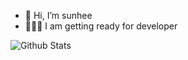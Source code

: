 - 👋 Hi, I’m sunhee
- 👩🏻‍💻 I am getting ready for developer 

![Github Stats](https://github-readme-stats.vercel.app/api?username=sun-hee-0&show_icons=true) 

<!---
sun-hee-0/sun-hee-0 is a ✨ special ✨ repository because its `README.md` (this file) appears on your GitHub profile.
You can click the Preview link to take a look at your changes.
--->
